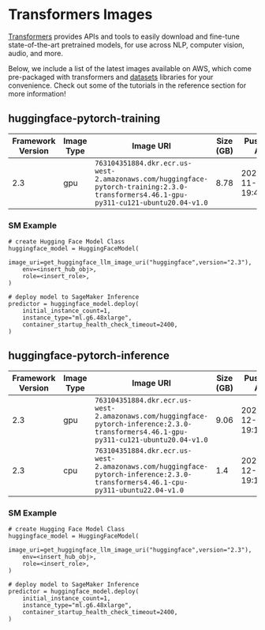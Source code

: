 # Transformers Images

[Transformers](https://huggingface.co/docs/transformers/en/index) provides APIs and tools to easily download and fine-tune state-of-the-art pretrained models, for use across NLP, computer vision, audio, and more.

Below, we include a list of the latest images available on AWS, which come pre-packaged with transformers and [datasets](https://huggingface.co/docs/datasets/en/index) libraries for your convenience. Check out some of the tutorials in the reference section for more information!

<!-- START AUTOGEN TABLE -->
## huggingface-pytorch-training

| Framework Version | Image Type | Image URI | Size (GB) | Pushed At | Details |
| --- | --- | --- | --- | --- | --- |
| 2.3 | gpu | `763104351884.dkr.ecr.us-west-2.amazonaws.com/huggingface-pytorch-training:2.3.0-transformers4.46.1-gpu-py311-cu121-ubuntu20.04-v1.0` | 8.78 | 2024-11-12 19:49:17 | [Details](https://github.com/aws/deep-learning-containers/blob/master/available_images.md#huggingface-training-containers) |


### SM Example
```
# create Hugging Face Model Class
huggingface_model = HuggingFaceModel(
	image_uri=get_huggingface_llm_image_uri("huggingface",version="2.3"),
	env=<insert_hub_obj>,
	role=<insert_role>, 
)

# deploy model to SageMaker Inference
predictor = huggingface_model.deploy(
	initial_instance_count=1,
	instance_type="ml.g6.48xlarge",
	container_startup_health_check_timeout=2400,
)
```
                          

## huggingface-pytorch-inference

| Framework Version | Image Type | Image URI | Size (GB) | Pushed At | Details |
| --- | --- | --- | --- | --- | --- |
| 2.3 | gpu | `763104351884.dkr.ecr.us-west-2.amazonaws.com/huggingface-pytorch-inference:2.3.0-transformers4.46.1-gpu-py311-cu121-ubuntu20.04-v1.0` | 9.06 | 2024-12-21 19:19:57 | [Details](https://github.com/aws/deep-learning-containers/blob/master/available_images.md#huggingface-inference-containers) |
| 2.3 | cpu | `763104351884.dkr.ecr.us-west-2.amazonaws.com/huggingface-pytorch-inference:2.3.0-transformers4.46.1-cpu-py311-ubuntu22.04-v1.0` | 1.4 | 2024-12-21 19:11:54 | [Details](https://github.com/aws/deep-learning-containers/blob/master/available_images.md#huggingface-inference-containers) |


### SM Example
```
# create Hugging Face Model Class
huggingface_model = HuggingFaceModel(
	image_uri=get_huggingface_llm_image_uri("huggingface",version="2.3"),
	env=<insert_hub_obj>,
	role=<insert_role>, 
)

# deploy model to SageMaker Inference
predictor = huggingface_model.deploy(
	initial_instance_count=1,
	instance_type="ml.g6.48xlarge",
	container_startup_health_check_timeout=2400,
)
```
                          




<!-- END AUTOGEN TABLE -->